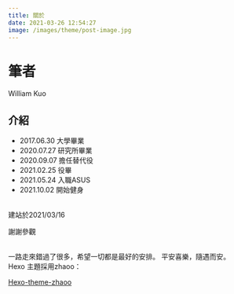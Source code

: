 ```yaml
---
title: 關於
date: 2021-03-26 12:54:27
image: /images/theme/post-image.jpg
---
```

<link rel="stylesheet" href="https://cdn.jsdelivr.net/npm/bootstrap-icons@1.10.0/font/bootstrap-icons.css">

# <i class="bi bi-person"></i> 筆者

William Kuo 

## <i class="bi bi-card-list"></i> 介紹

- 2017.06.30 大學畢業
- 2020.07.27 研究所畢業
- 2020.09.07 擔任替代役
- 2021.02.25 役畢
- 2021.05.24 入職ASUS
- 2021.10.02 開始健身


<br>
建站於2021/03/16 


<body>
	<script src="https://cdn.jsdelivr.net/npm/marked/marked.min.js"></script>
	<div class="time"></div>		
	<script src="./clock.js"></script>
</body>


謝謝參觀

<br>
一路走來錯過了很多，希望一切都是最好的安排。
平安喜樂，隨遇而安。
<br>
Hexo 主題採用zhaoo：

[Hexo-theme-zhaoo](https://github.com/zhaoo/hexo-theme-zhaoo)
<br>

	
<!-- 健身紀錄
2023.05
啞鈴肩推 16kg
啞鈴平板臥推 20kg
啞鈴上斜臥推 16kg
啞鈴飛鳥 10kg
槓鈴深蹲 65kg

2023.06
啞鈴肩推 18kg
啞鈴平板臥推 20kg
啞鈴上斜臥推 18kg
啞鈴飛鳥 10kg
槓鈴深蹲 70kg

-->

